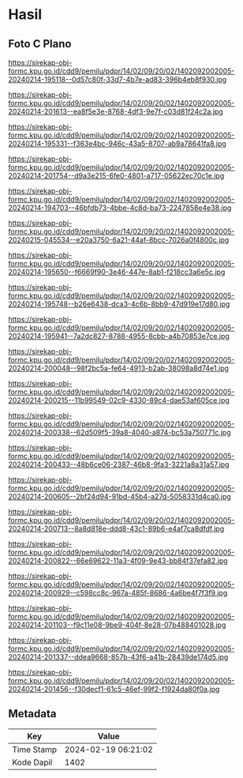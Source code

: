 # Hasil

## Foto C Plano

https://sirekap-obj-formc.kpu.go.id/cdd9/pemilu/pdpr/14/02/09/20/02/1402092002005-20240214-195118--0d57c80f-33d7-4b7e-ad83-396b4eb8f930.jpg

https://sirekap-obj-formc.kpu.go.id/cdd9/pemilu/pdpr/14/02/09/20/02/1402092002005-20240214-201613--ea8f5e3e-8768-4df3-9e7f-c03d81f24c2a.jpg

https://sirekap-obj-formc.kpu.go.id/cdd9/pemilu/pdpr/14/02/09/20/02/1402092002005-20240214-195331--f363e4bc-946c-43a5-8707-ab9a78641fa8.jpg

https://sirekap-obj-formc.kpu.go.id/cdd9/pemilu/pdpr/14/02/09/20/02/1402092002005-20240214-201754--d9a3e215-6fe0-4801-a717-05622ec70c1e.jpg

https://sirekap-obj-formc.kpu.go.id/cdd9/pemilu/pdpr/14/02/09/20/02/1402092002005-20240214-194703--46bfdb73-4bbe-4c8d-ba73-2247858e4e38.jpg

https://sirekap-obj-formc.kpu.go.id/cdd9/pemilu/pdpr/14/02/09/20/02/1402092002005-20240215-045534--e20a3750-6a21-44af-8bcc-7026a0f4800c.jpg

https://sirekap-obj-formc.kpu.go.id/cdd9/pemilu/pdpr/14/02/09/20/02/1402092002005-20240214-195650--f6669f90-3e46-447e-8ab1-f218cc3a6e5c.jpg

https://sirekap-obj-formc.kpu.go.id/cdd9/pemilu/pdpr/14/02/09/20/02/1402092002005-20240214-195748--b26e6438-dca3-4c6b-8bb9-47d919e17d80.jpg

https://sirekap-obj-formc.kpu.go.id/cdd9/pemilu/pdpr/14/02/09/20/02/1402092002005-20240214-195941--7a2dc827-8788-4955-8cbb-a4b70853e7ce.jpg

https://sirekap-obj-formc.kpu.go.id/cdd9/pemilu/pdpr/14/02/09/20/02/1402092002005-20240214-200048--98f2bc5a-fe64-4913-b2ab-38098a8d74e1.jpg

https://sirekap-obj-formc.kpu.go.id/cdd9/pemilu/pdpr/14/02/09/20/02/1402092002005-20240214-200215--11b99549-02c9-4330-89c4-dae53af605ce.jpg

https://sirekap-obj-formc.kpu.go.id/cdd9/pemilu/pdpr/14/02/09/20/02/1402092002005-20240214-200338--62d509f5-39a8-4040-a874-bc53a750771c.jpg

https://sirekap-obj-formc.kpu.go.id/cdd9/pemilu/pdpr/14/02/09/20/02/1402092002005-20240214-200433--48b6ce06-2387-46b8-9fa3-3221a8a31a57.jpg

https://sirekap-obj-formc.kpu.go.id/cdd9/pemilu/pdpr/14/02/09/20/02/1402092002005-20240214-200605--2bf24d94-91bd-45b4-a27d-5058331d4ca0.jpg

https://sirekap-obj-formc.kpu.go.id/cdd9/pemilu/pdpr/14/02/09/20/02/1402092002005-20240214-200713--8a8d818e-ddd8-43c1-89b6-e4af7ca8dfdf.jpg

https://sirekap-obj-formc.kpu.go.id/cdd9/pemilu/pdpr/14/02/09/20/02/1402092002005-20240214-200822--66e69622-11a3-4f09-9e43-bb84f37efa82.jpg

https://sirekap-obj-formc.kpu.go.id/cdd9/pemilu/pdpr/14/02/09/20/02/1402092002005-20240214-200929--c598cc8c-967a-485f-8686-4a6be4f7f3f9.jpg

https://sirekap-obj-formc.kpu.go.id/cdd9/pemilu/pdpr/14/02/09/20/02/1402092002005-20240214-201103--f9c11e08-9be9-404f-8e28-07b488401028.jpg

https://sirekap-obj-formc.kpu.go.id/cdd9/pemilu/pdpr/14/02/09/20/02/1402092002005-20240214-201337--ddea9668-857b-43f6-a41b-28439de174d5.jpg

https://sirekap-obj-formc.kpu.go.id/cdd9/pemilu/pdpr/14/02/09/20/02/1402092002005-20240214-201456--f30decf1-61c5-46ef-99f2-f1924da80f0a.jpg


## Metadata

| Key        | Value               |
| ---------- | ------------------- |
| Time Stamp | 2024-02-19 06:21:02 |
| Kode Dapil | 1402                |



